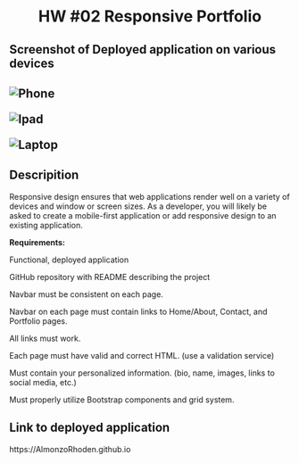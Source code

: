 <h1 align = "center" > HW #02 Responsive Portfolio </h1>

<h2>Screenshot of Deployed application on various devices<h2>
  
![Phone](https://user-images.githubusercontent.com/61447353/98746707-fd29e000-2383-11eb-82cd-e5504ba5d90a.png)

![Ipad](https://user-images.githubusercontent.com/61447353/98746283-29912c80-2383-11eb-8160-029212a45973.png)

![Laptop](https://user-images.githubusercontent.com/61447353/98746294-2dbd4a00-2383-11eb-9f01-56a3397ab3e8.png)

<h2> Descripition </h2>

Responsive design ensures that web applications render well on a variety of devices and window or screen sizes. As a developer, you will likely be asked to create a mobile-first application or add responsive design to an existing application.

<strong>Requirements:</strong>

Functional, deployed application

GitHub repository with README describing the project

Navbar must be consistent on each page.

Navbar on each page must contain links to Home/About, Contact, and Portfolio pages.

All links must work.

Each page must have valid and correct HTML. (use a validation service)

Must contain your personalized information. (bio, name, images, links to social media, etc.)

Must properly utilize Bootstrap components and grid system.

<h2> Link to deployed application</h2> https://AlmonzoRhoden.github.io
